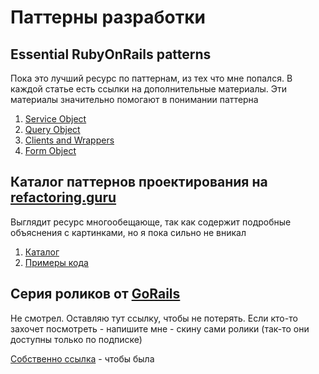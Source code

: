 # Паттерны разработки
## Essential RubyOnRails patterns

Пока это лучший ресурс по паттернам, из тех что мне попался.
В каждой статье есть ссылки на дополнительные материалы.
Эти материалы значительно помогают в понимании паттерна

1. [Service Object](https://medium.com/selleo/essential-rubyonrails-patterns-part-1-service-objects-1af9f9573ca1)
2. [Query Object](https://medium.com/selleo/essential-rubyonrails-patterns-part-2-query-objects-4b253f4f4539)
3. [Clients and Wrappers](https://medium.com/selleo/essential-rubyonrails-patterns-clients-and-wrappers-c19320bcda0)
4. [Form Object](https://medium.com/selleo/essential-rubyonrails-patterns-form-objects-b199aada6ec9)

## Каталог паттернов проектирования на [refactoring.guru](https://refactoring.guru/)

Выглядит ресурс многообещающе, так как содержит подробные объяснения с картинками,
но я пока сильно не вникал

1. [Каталог](https://refactoring.guru/ru/design-patterns/catalog)
2. [Примеры кода](https://refactoring.guru/ru/design-patterns/ruby)

## Серия роликов от [GoRails](https://gorails.com/series/design-patterns)

Не смотрел. Оставляю тут ссылку, чтобы не потерять.
Если кто-то захочет посмотреть - напишите мне - скину сами ролики (так-то они доступны только по подписке)

[Собственно ссылка](https://gorails.com/series/design-patterns) - чтобы была
